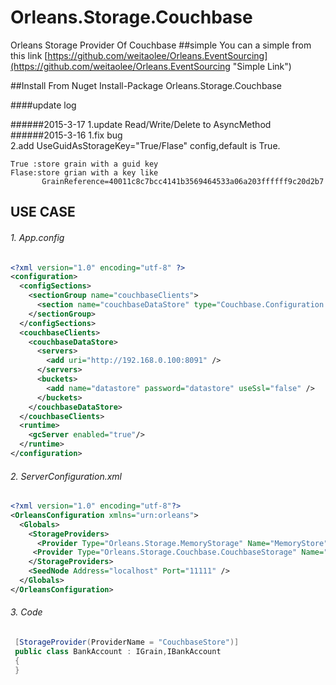 # Orleans.Storage.Couchbase
   Orleans Storage Provider Of Couchbase
##simple
  You can a simple from this link [https://github.com/weitaolee/Orleans.EventSourcing](https://github.com/weitaolee/Orleans.EventSourcing "Simple Link")

##Install From Nuget
    Install-Package Orleans.Storage.Couchbase

####update log 

######2015-3-17
   1.update Read/Write/Delete to AsyncMethod
######2015-3-16
   1.fix bug   
   2.add UseGuidAsStorageKey="True/Flase" config,default is True. 

    True :store grain with a guid key
    Flase:store grian with a key like 
           GrainReference=40011c8c7bcc4141b3569464533a06a203ffffff9c20d2b7
 

## USE CASE

 
###### 1. App.config
```xml  
<?xml version="1.0" encoding="utf-8" ?>
<configuration>
  <configSections>
    <sectionGroup name="couchbaseClients">
      <section name="couchbaseDataStore" type="Couchbase.Configuration.Client.Providers.CouchbaseClientSection, Couchbase.NetClient" />
    </sectionGroup>
  </configSections>
  <couchbaseClients>
    <couchbaseDataStore>
      <servers>
        <add uri="http://192.168.0.100:8091" />
      </servers>
      <buckets>
        <add name="datastore" password="datastore" useSsl="false" />
      </buckets>
    </couchbaseDataStore>
  </couchbaseClients>
  <runtime>
    <gcServer enabled="true"/>
  </runtime>
</configuration>
``` 

###### 2. ServerConfiguration.xml
```xml
<?xml version="1.0" encoding="utf-8"?>
<OrleansConfiguration xmlns="urn:orleans">
  <Globals>
    <StorageProviders>
      <Provider Type="Orleans.Storage.MemoryStorage" Name="MemoryStore" />
     <Provider Type="Orleans.Storage.Couchbase.CouchbaseStorage" Name="CouchbaseStore" UseGuidAsStorageKey="True" ConfigSectionName="couchbaseClients/couchbaseDataStore" />
    </StorageProviders>
    <SeedNode Address="localhost" Port="11111" />
  </Globals>
</OrleansConfiguration>

```
###### 3. Code
```csharp
 [StorageProvider(ProviderName = "CouchbaseStore")]
 public class BankAccount : IGrain,IBankAccount
 {
 }
```
